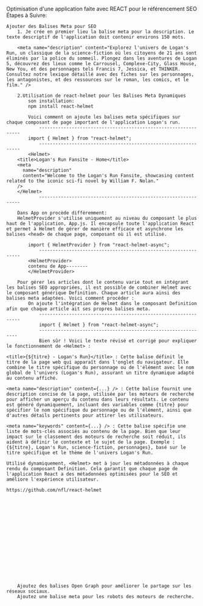 Optimisation d'une application faite avec REACT pour le référencement SEO
Étapes à Suivre:

    Ajouter des Balises Meta pour SEO
        1. Je crée en premier lieu la balise meta pour la description. Le texte descriptif de l'application doit contenir environs 150 mots.
        
        <meta name="description" content="Explorez l'univers de Logan's Run, un classique de la science-fiction où les citoyens de 21 ans sont éliminés par la police du sommeil. Plongez dans les aventures de Logan 5, découvrez des lieux comme le Carrousel, Complexe-City, Glass House, New You, et des personnages tels Francis 7, Jessica, et THINKER. Consultez notre lexique détaillé avec des fiches sur les personnages, les antagonistes, et des ressources sur le roman, les comics, et le film." />

        2.Utilisation de react-helmet pour les Balises Meta Dynamiques
            son installation: 
            npm install react-helmet

            Voici comment on ajoute les balises meta spécifiques sur chaque composant de page important de l'application Logan's run.
                ---------------------------------------------------------------
            import { Helmet } from "react-helmet";
                ---------------------------------------------------------------
            <Helmet>
        <title>Logan's Run Fansite - Home</title>
        <meta
          name="description"
          content="Welcome to the Logan's Run Fansite, showcasing content related to the iconic sci-fi novel by William F. Nolan."
        />
        </Helmet>
                ---------------------------------------------------------------

        Dans App on procède différemment:
        HelmetProvider s'utilise uniquement au niveau du composant le plus haut de l'application, App.js. Il encapsule toute l'application React et permet à Helmet de gérer de manière efficace et asynchrone les balises <head> de chaque page, composant où il est utilisé.

            import { HelmetProvider } from "react-helmet-async";
                ---------------------------------------------------------------
            <HelmetProvider>
            contenu de App--------
            </HelmetProvider>

        Pour gérer les articles dont le contenu varie tout en intégrant les balises SEO appropriées, il est possible de combiner Helmet avec le composant générique Definition. Chaque article aura ainsi des balises meta adaptées. Voici comment procéder :
            On ajoute l'intégration de Helmet dans le composant Definition afin que chaque article ait ses propres balises meta.
                ---------------------------------------------------------------
                import { Helmet } from "react-helmet-async"; 
                --------------------------------------------------------------
                Bien sûr ! Voici le texte révisé et corrigé pour expliquer le fonctionnement de <Helmet> :

    <title>{${titre} - Logan's Run}</title> : Cette balise définit le titre de la page web qui apparaît dans l'onglet du navigateur. Elle combine le titre spécifique du personnage ou de l'élément avec le nom global de l'univers (Logan's Run), assurant un titre dynamique adapté au contenu affiché.

    <meta name="description" content={...} /> : Cette balise fournit une description concise de la page, utilisée par les moteurs de recherche pour afficher un aperçu du contenu dans leurs résultats. Le contenu est généré dynamiquement, incluant des variables comme {titre} pour spécifier le nom spécifique du personnage ou de l'élément, ainsi que d'autres détails pertinents pour attirer les utilisateurs.

    <meta name="keywords" content={...} /> : Cette balise spécifie une liste de mots-clés associés au contenu de la page. Bien que leur impact sur le classement des moteurs de recherche soit réduit, ils aident à définir le contexte et le sujet de la page. Exemple : {${titre}, Logan's Run, science-fiction, personnages}, basé sur le titre spécifique et le thème de l'univers Logan's Run.

    Utilisé dynamiquement, <Helmet> met à jour les métadonnées à chaque rendu du composant Definition. Cela garantit que chaque page de l'application React a des métadonnées optimisées pour le SEO et améliore l'expérience utilisateur.

    https://github.com/nfl/react-helmet



    













        Ajoutez des balises Open Graph pour améliorer le partage sur les réseaux sociaux.
        Ajoutez une balise meta pour les robots des moteurs de recherche.